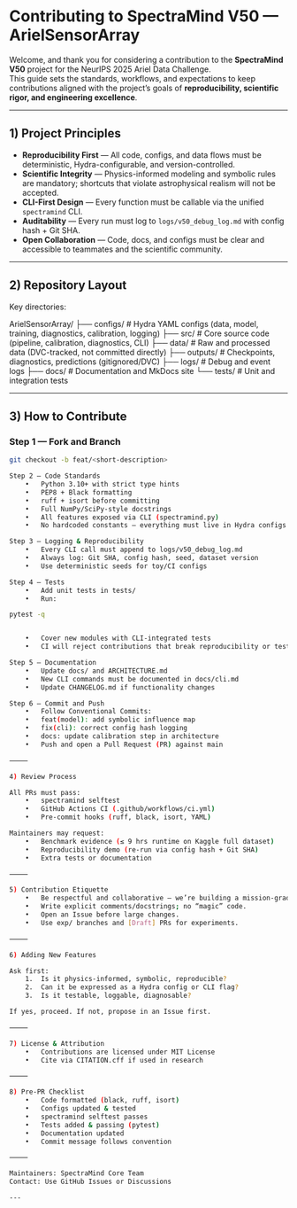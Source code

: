 
# Contributing to SpectraMind V50 — ArielSensorArray

Welcome, and thank you for considering a contribution to the **SpectraMind V50** project for the NeurIPS 2025 Ariel Data Challenge.  
This guide sets the standards, workflows, and expectations to keep contributions aligned with the project’s goals of **reproducibility, scientific rigor, and engineering excellence**.

---

## 1) Project Principles

- **Reproducibility First** — All code, configs, and data flows must be deterministic, Hydra-configurable, and version-controlled.  
- **Scientific Integrity** — Physics-informed modeling and symbolic rules are mandatory; shortcuts that violate astrophysical realism will not be accepted.  
- **CLI-First Design** — Every function must be callable via the unified `spectramind` CLI.  
- **Auditability** — Every run must log to `logs/v50_debug_log.md` with config hash + Git SHA.  
- **Open Collaboration** — Code, docs, and configs must be clear and accessible to teammates and the scientific community.  

---

## 2) Repository Layout

Key directories:

ArielSensorArray/
├── configs/        # Hydra YAML configs (data, model, training, diagnostics, calibration, logging)
├── src/            # Core source code (pipeline, calibration, diagnostics, CLI)
├── data/           # Raw and processed data (DVC-tracked, not committed directly)
├── outputs/        # Checkpoints, diagnostics, predictions (gitignored/DVC)
├── logs/           # Debug and event logs
├── docs/           # Documentation and MkDocs site
└── tests/          # Unit and integration tests

---

## 3) How to Contribute

### Step 1 — Fork and Branch
```bash
git checkout -b feat/<short-description>

Step 2 — Code Standards
	•	Python 3.10+ with strict type hints
	•	PEP8 + Black formatting
	•	ruff + isort before committing
	•	Full NumPy/SciPy-style docstrings
	•	All features exposed via CLI (spectramind.py)
	•	No hardcoded constants — everything must live in Hydra configs

Step 3 — Logging & Reproducibility
	•	Every CLI call must append to logs/v50_debug_log.md
	•	Always log: Git SHA, config hash, seed, dataset version
	•	Use deterministic seeds for toy/CI configs

Step 4 — Tests
	•	Add unit tests in tests/
	•	Run:

pytest -q


	•	Cover new modules with CLI-integrated tests
	•	CI will reject contributions that break reproducibility or tests

Step 5 — Documentation
	•	Update docs/ and ARCHITECTURE.md
	•	New CLI commands must be documented in docs/cli.md
	•	Update CHANGELOG.md if functionality changes

Step 6 — Commit and Push
	•	Follow Conventional Commits:
	•	feat(model): add symbolic influence map
	•	fix(cli): correct config hash logging
	•	docs: update calibration step in architecture
	•	Push and open a Pull Request (PR) against main

⸻

4) Review Process

All PRs must pass:
	•	spectramind selftest
	•	GitHub Actions CI (.github/workflows/ci.yml)
	•	Pre-commit hooks (ruff, black, isort, YAML)

Maintainers may request:
	•	Benchmark evidence (≤ 9 hrs runtime on Kaggle full dataset)
	•	Reproducibility demo (re-run via config hash + Git SHA)
	•	Extra tests or documentation

⸻

5) Contribution Etiquette
	•	Be respectful and collaborative — we’re building a mission-grade scientific system.
	•	Write explicit comments/docstrings; no “magic” code.
	•	Open an Issue before large changes.
	•	Use exp/ branches and [Draft] PRs for experiments.

⸻

6) Adding New Features

Ask first:
	1.	Is it physics-informed, symbolic, reproducible?
	2.	Can it be expressed as a Hydra config or CLI flag?
	3.	Is it testable, loggable, diagnosable?

If yes, proceed. If not, propose in an Issue first.

⸻

7) License & Attribution
	•	Contributions are licensed under MIT License
	•	Cite via CITATION.cff if used in research

⸻

8) Pre-PR Checklist
	•	Code formatted (black, ruff, isort)
	•	Configs updated & tested
	•	spectramind selftest passes
	•	Tests added & passing (pytest)
	•	Documentation updated
	•	Commit message follows convention

⸻

Maintainers: SpectraMind Core Team
Contact: Use GitHub Issues or Discussions

---
